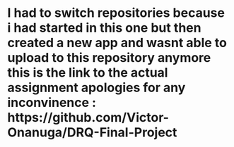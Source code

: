 

<h1>I had to switch repositories because i had started in this one but then created a new app and wasnt able to upload to this repository anymore this is the link to the actual assignment apologies for any inconvinence : https://github.com/Victor-Onanuga/DRQ-Final-Project</h1>

